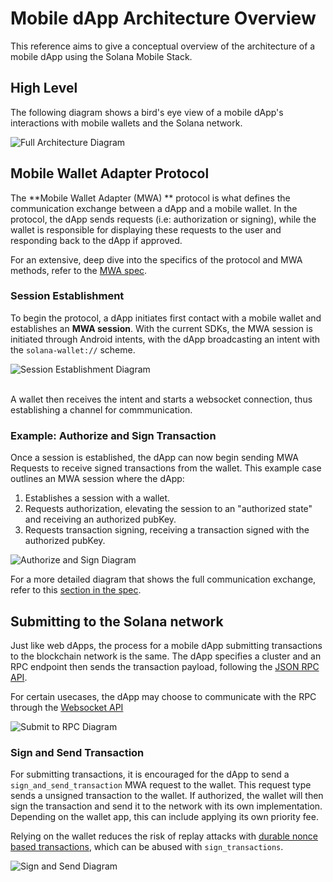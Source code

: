# Mobile dApp Architecture Overview

This reference aims to give a conceptual overview of the architecture of a mobile dApp using the Solana Mobile Stack.

## High Level

The following diagram shows a bird's eye view of a mobile dApp's interactions with mobile wallets and the Solana network.

  <img src="/diagrams/dapp_architecture_full.svg" alt="Full Architecture Diagram" className="diagram-image"/>

## Mobile Wallet Adapter Protocol

The **Mobile Wallet Adapter (MWA) ** protocol is what defines the communication exchange between a dApp and a mobile wallet.
In the protocol, the dApp sends requests (i.e: authorization or signing), while the wallet is responsible for displaying
these requests to the user and responding back to the dApp if approved.

For an extensive, deep dive into the specifics of the protocol and MWA methods, refer to the [MWA spec](https://solana-mobile.github.io/mobile-wallet-adapter/spec/spec.html).

### Session Establishment

To begin the protocol, a dApp initiates first contact with a mobile wallet and establishes an **MWA session**.
With the current SDKs, the MWA session is initiated through Android intents, with the dApp broadcasting an intent
with the `solana-wallet://` scheme.

  <img src="/diagrams/session_establishment.svg" alt="Session Establishment Diagram" className="diagram-image"/>
  <br /><br />

A wallet then receives the intent and starts a websocket connection, thus establishing a channel for commmunication.

### Example: Authorize and Sign Transaction

Once a session is established, the dApp can now begin sending MWA Requests to receive signed transactions from the wallet.
This example case outlines an MWA session where the dApp:

1. Establishes a session with a wallet.
2. Requests authorization, elevating the session to an "authorized state" and receiving an authorized pubKey.
3. Requests transaction signing, receiving a transaction signed with the authorized pubKey.

<img src="/diagrams/authorize_and_sign.svg" alt="Authorize and Sign Diagram" className="diagram-image"/>

For a more detailed diagram that shows the full communication exchange, refer to this [section in the spec](https://solana-mobile.github.io/mobile-wallet-adapter/spec/spec.html#authorize-and-sign-transaction).

## Submitting to the Solana network

Just like web dApps, the process for a mobile dApp submitting transactions to the blockchain network is the same. The dApp specifies
a cluster and an RPC endpoint then sends the transaction payload, following the [JSON RPC API](https://docs.solana.com/api).

For certain usecases, the dApp may choose to communicate with the RPC through the [Websocket API](https://docs.solana.com/api/websocket)

  <img src="/diagrams/submit_rpc.svg" alt="Submit to RPC Diagram" className="diagram-image"/>

### Sign and Send Transaction

For submitting transactions, it is encouraged for the dApp to send a `sign_and_send_transaction` MWA request to the wallet. This request
type sends a unsigned transaction to the wallet. If authorized, the wallet will then sign the transaction and send it to the network with its
own implementation. Depending on the wallet app, this can include applying its own priority fee.

Relying on the wallet reduces the risk of replay attacks with [durable nonce based transactions](https://docs.solana.com/implemented-proposals/durable-tx-nonces), which can be abused with `sign_transactions`.

  <img src="/diagrams/sign_and_send.svg" alt="Sign and Send Diagram" className="diagram-image"/>
